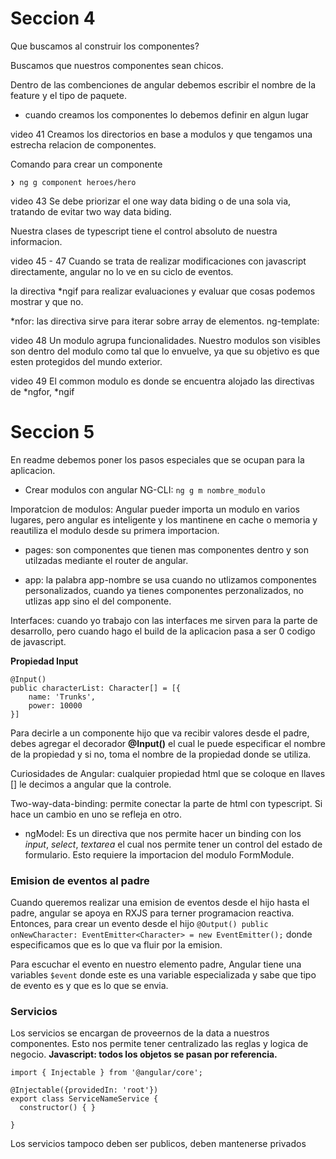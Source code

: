 # Seccion 4
Que buscamos al construir los componentes?

Buscamos que nuestros componentes sean chicos.


Dentro de las combenciones de angular debemos escribir el nombre de la feature y el tipo de paquete.

- cuando creamos los componentes lo debemos definir en algun lugar

video 41
Creamos los directorios en base a modulos y que tengamos una estrecha relacion de componentes.

Comando para crear un componente
```
❯ ng g component heroes/hero
```

video 43
Se debe priorizar el one way data biding o de una sola via, tratando de evitar two way data biding.

Nuestra clases de typescript tiene el control absoluto de nuestra informacion.


video 45 - 47
Cuando se trata de realizar modificaciones con javascript directamente, angular no lo ve en su ciclo de eventos.

la directiva *ngif para realizar evaluaciones y evaluar que cosas podemos mostrar y que no.

*nfor: las directiva sirve para iterar sobre array de elementos.
ng-template: 

video 48
Un modulo agrupa funcionalidades. Nuestro modulos son visibles son dentro del modulo como tal que lo envuelve, ya que su objetivo es que esten protegidos del mundo exterior.

video 49
El common modulo es donde se encuentra alojado las directivas de *ngfor, *ngif

# Seccion 5

En readme debemos poner los pasos especiales que se ocupan para la aplicacion.

- Crear modulos con angular NG-CLI: `ng g m nombre_modulo`

Imporatcion de modulos: Angular pueder importa un modulo 
en varios lugares, pero angular es inteligente y los mantinene en cache o memoria y reautiliza el modulo desde su primera importacion.

- pages: son componentes que tienen mas componentes dentro y son utilzadas mediante el router de angular. 

- app: la palabra app-nombre se usa cuando no utlizamos componentes personalizados, cuando ya tienes componentes perzonalizados, no utlizas app sino el del componente.

Interfaces: cuando yo trabajo con las interfaces me sirven para la parte de desarrollo, pero cuando hago el build de la aplicacion pasa a ser 0 codigo de javascript. 

**Propiedad Input**
```
@Input()
public characterList: Character[] = [{
    name: 'Trunks',
    power: 10000
}]
```

Para decirle a un componente hijo que va recibir valores desde el padre, debes agregar el decorador **@Input()** el cual le puede especificar el nombre de la propiedad y si no, toma el nombre de la propiedad donde se utiliza. 

Curiosidades de Angular: cualquier propiedad html que se coloque en llaves [] le decimos a angular que la controle.

Two-way-data-binding: permite conectar la parte de html con typescript. Si hace un cambio en uno se refleja en otro.

- ngModel: Es un directiva que nos permite hacer un binding con los *input*, *select*, *textarea* el cual nos permite tener un control del estado de formulario. Esto requiere la importacion del modulo FormModule.

### Emision de eventos al padre

Cuando queremos realizar una emision de eventos desde el hijo hasta el padre, angular se apoya en RXJS para terner programacion reactiva. Entonces, para crear un evento desde el hijo `@Output() public onNewCharacter: EventEmitter<Character> = new EventEmitter();` donde especificamos que es lo que va fluir por la emision.

Para escuchar el evento en nuestro elemento padre, Angular tiene una variables `$event` donde este es una variable especializada y sabe que tipo de evento es y que es lo que se envia.


### Servicios
Los servicios se encargan de proveernos de la data a nuestros componentes. Esto nos permite tener centralizado las reglas y logica de negocio.
**Javascript: todos los objetos se pasan por referencia.**
```angular
import { Injectable } from '@angular/core';

@Injectable({providedIn: 'root'})
export class ServiceNameService {
  constructor() { }

}
```

Los servicios tampoco deben ser publicos, deben mantenerse privados
